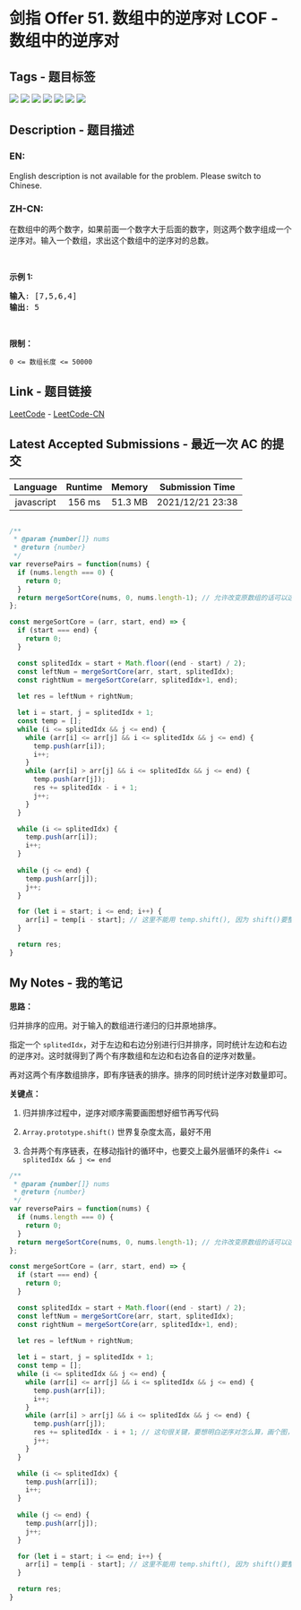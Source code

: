 
# 剑指 Offer 51. 数组中的逆序对  LCOF - 数组中的逆序对

## Tags - 题目标签

 <img src="https://img.shields.io/badge/Binary Indexed Tree-树状数组-blue.svg">   <img src="https://img.shields.io/badge/Segment Tree-线段树-blue.svg">   <img src="https://img.shields.io/badge/Array-数组-blue.svg">   <img src="https://img.shields.io/badge/Binary Search-二分查找-blue.svg">   <img src="https://img.shields.io/badge/Divide and Conquer-分治-blue.svg">   <img src="https://img.shields.io/badge/Ordered Set-有序集合-blue.svg">   <img src="https://img.shields.io/badge/Merge Sort-归并排序-blue.svg">  


## Description - 题目描述

### EN:
English description is not available for the problem. Please switch to Chinese.

### ZH-CN:
<p>在数组中的两个数字，如果前面一个数字大于后面的数字，则这两个数字组成一个逆序对。输入一个数组，求出这个数组中的逆序对的总数。</p>

<p>&nbsp;</p>

<p><strong>示例 1:</strong></p>

<pre><strong>输入</strong>: [7,5,6,4]
<strong>输出</strong>: 5</pre>

<p>&nbsp;</p>

<p><strong>限制：</strong></p>

<p><code>0 &lt;= 数组长度 &lt;= 50000</code></p>



## Link - 题目链接

[LeetCode](https://leetcode.com/problems/shu-zu-zhong-de-ni-xu-dui-lcof/description/)  -  [LeetCode-CN](https://leetcode.cn/problems/shu-zu-zhong-de-ni-xu-dui-lcof/description/)
## Latest Accepted Submissions - 最近一次 AC 的提交


| Language | Runtime | Memory | Submission Time |
|:---:|:---:|:---:|:---:|
| javascript  | 156 ms | 51.3 MB | 2021/12/21 23:38 |

```javascript

/**
 * @param {number[]} nums
 * @return {number}
 */
var reversePairs = function(nums) {
  if (nums.length === 0) {
    return 0;
  }
  return mergeSortCore(nums, 0, nums.length-1); // 允许改变原数组的话可以这样写
};

const mergeSortCore = (arr, start, end) => {
  if (start === end) {
    return 0;
  }

  const splitedIdx = start + Math.floor((end - start) / 2);
  const leftNum = mergeSortCore(arr, start, splitedIdx);
  const rightNum = mergeSortCore(arr, splitedIdx+1, end);
  
  let res = leftNum + rightNum;

  let i = start, j = splitedIdx + 1;
  const temp = [];
  while (i <= splitedIdx && j <= end) {
    while (arr[i] <= arr[j] && i <= splitedIdx && j <= end) {
      temp.push(arr[i]);
      i++;
    }
    while (arr[i] > arr[j] && i <= splitedIdx && j <= end) {
      temp.push(arr[j]);
      res += splitedIdx - i + 1;
      j++;
    }
  }

  while (i <= splitedIdx) {
    temp.push(arr[i]);
    i++;
  }
  
  while (j <= end) {
    temp.push(arr[j]);
    j++;
  }

  for (let i = start; i <= end; i++) {
    arr[i] = temp[i - start]; // 这里不能用 temp.shift(), 因为 shift()要整体移动数组，时间复杂度为 O(n)
  }

  return res;
}

```
## My Notes - 我的笔记


**思路：**

归并排序的应用。对于输入的数组进行递归的归并原地排序。

指定一个 `splitedIdx`，对于左边和右边分别进行归并排序，同时统计左边和右边的逆序对。这时就得到了两个有序数组和左边和右边各自的逆序对数量。

再对这两个有序数组排序，即有序链表的排序。排序的同时统计逆序对数量即可。

**关键点：**

1.  归并排序过程中，逆序对顺序需要画图想好细节再写代码

2.  `Array.prototype.shift()` 世界复杂度太高，最好不用

3.  合并两个有序链表，在移动指针的循环中，也要交上最外层循环的条件`i <= splitedIdx && j <= end`

```javascript
/**
 * @param {number[]} nums
 * @return {number}
 */
var reversePairs = function(nums) {
  if (nums.length === 0) {
    return 0;
  }
  return mergeSortCore(nums, 0, nums.length-1); // 允许改变原数组的话可以这样写
};

const mergeSortCore = (arr, start, end) => {
  if (start === end) {
    return 0;
  }

  const splitedIdx = start + Math.floor((end - start) / 2);
  const leftNum = mergeSortCore(arr, start, splitedIdx);
  const rightNum = mergeSortCore(arr, splitedIdx+1, end);
  
  let res = leftNum + rightNum;

  let i = start, j = splitedIdx + 1;
  const temp = [];
  while (i <= splitedIdx && j <= end) {
    while (arr[i] <= arr[j] && i <= splitedIdx && j <= end) {
      temp.push(arr[i]);
      i++;
    }
    while (arr[i] > arr[j] && i <= splitedIdx && j <= end) {
      temp.push(arr[j]);
      res += splitedIdx - i + 1; // 这句很关键，要想明白逆序对怎么算，画个图，应该是累加左边的
      j++;
    }
  }

  while (i <= splitedIdx) {
    temp.push(arr[i]);
    i++;
  }
  
  while (j <= end) {
    temp.push(arr[j]);
    j++;
  }

  for (let i = start; i <= end; i++) {
    arr[i] = temp[i - start]; // 这里不能用 temp.shift(), 因为 shift()要整体移动数组，时间复杂度为 O(n)
  }

  return res;
}
```



